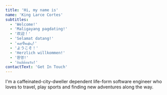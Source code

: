 ```yaml
---
title: 'Hi, my name is'
name: 'King Larce Cortes'
subtitles:
  - 'Welcome!'
  - 'Maligayang pagdating!'
  - '欢迎！'
  - 'Selamat datang!'
  - 'வரவேற்பு!'
  - 'ようこそ！'
  - 'Herzlich willkommen!'
  - '환영!'
  - 'ยินดีต้อนรับ!'
contactText: 'Get In Touch'
---
```


I'm a caffeinated-city-dweller dependent life-form software engineer who loves to travel, play
sports and finding new adventures along the way.
